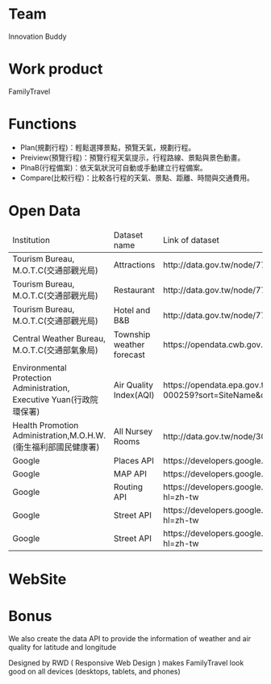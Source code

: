 <h1>Team</h1>Innovation Buddy

<h1>Work product</h1>FamilyTravel

<h1>Functions</h1>
<ul>
<li>Plan(規劃行程)：輕鬆選擇景點，預覽天氣，規劃行程。</li>
<li>Preiview(預覽行程)：預覽行程天氣提示，行程路線、景點與景色動畫。</li>
<li>PlnaB(行程備案)：依天氣狀況可自動或手動建立行程備案。</li>
<li>Compare(比較行程)：比較各行程的天氣、景點、距離、時間與交通費用。</li>
</ul>

<h1>Open Data</h1>
<table>
<thead>
<tr>
<td>Institution</td><td>Dataset name</td><td>Link of dataset</td>
</tr>
</thead>
<tr>
<td>Tourism Bureau, M.O.T.C(交通部觀光局)</td><td>Attractions</td><td>http://data.gov.tw/node/7777</td>
</tr>
<tr>
<td>Tourism Bureau, M.O.T.C(交通部觀光局)</td><td>Restaurant</td><td>http://data.gov.tw/node/7779</td>
</tr>
<tr>
<td>Tourism Bureau, M.O.T.C(交通部觀光局)</td><td>Hotel and B&B</td><td>http://data.gov.tw/node/7780</td>
</tr>
<tr>
<td>Central Weather Bureau, M.O.T.C(交通部氣象局)</td><td>Township weather forecast</td><td>https://opendata.cwb.gov.tw/api/v1/rest/datastore/F-D0047-091</td>
</tr>
<tr>
<td>Environmental Protection Administration, Executive Yuan(行政院環保署)</td><td>Air Quality Index(AQI)</td><td>https://opendata.epa.gov.tw/webapi/api/rest/datastore/355000000I-000259?sort=SiteName&offset=0&limit=1000</td>
</tr>
<tr>
<td>Health Promotion Administration,M.O.H.W.(衛生福利部國民健康署)
</td><td>All Nursey Rooms</td><td>http://data.gov.tw/node/30622</td>
</tr>
<tr>
<td>Google</td><td>Places API</td><td>https://developers.google.com/places/?hl=zh-tw</td>
</tr>
<tr>
<td>Google</td><td>MAP API</td><td>https://developers.google.com/maps/?hl=zh-tw</td>
</tr>
<tr>
<td>Google</td><td>Routing API</td><td>https://developers.google.com/maps/documentation/directions/?hl=zh-tw</td>
</tr>
<tr>
<td>Google</td><td>Street API</td><td>https://developers.google.com/maps/documentation/streetview/?hl=zh-tw</td>
</tr>
<tr>
<td>Google</td><td>Street API</td><td>https://developers.google.com/maps/documentation/streetview/?hl=zh-tw</td>
</tr>
</table>

<h1>WebSite</h1> 

<h1>Bonus</h1>

We also create the data API to provide the information of weather and air quality for latitude and longitude 



Designed by RWD ( Responsive Web Design ) makes FamilyTravel look good on all devices (desktops, tablets, and phones)


